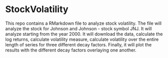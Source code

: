 # StockVolatility
This repo contains a RMarkdown file to analyze stock volatility. 
The file will analyze the stock for Johnson and Johnson - stock symbol JNJ.
It will analyze starting from the year 2000.
It will download the data, calculate the log returns, calculate volatility 
measure, calculate volatility over the entire length of series for three different
decay factors. Finally, it will plot the results with the different decay factors
overlaying one another.
